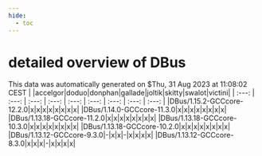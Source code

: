 ```yaml
---
hide:
  - toc
---
```


detailed overview of DBus
=========================


This data was automatically generated on $Thu, 31 Aug 2023 at 11:08:02 CEST
| |accelgor|doduo|donphan|gallade|joltik|skitty|swalot|victini|
| :---: | :---: | :---: | :---: | :---: | :---: | :---: | :---: | :---: |
|DBus/1.15.2-GCCcore-12.2.0|x|x|x|x|x|x|x|x|
|DBus/1.14.0-GCCcore-11.3.0|x|x|x|x|x|x|x|x|
|DBus/1.13.18-GCCcore-11.2.0|x|x|x|x|x|x|x|x|
|DBus/1.13.18-GCCcore-10.3.0|x|x|x|x|x|x|x|x|
|DBus/1.13.18-GCCcore-10.2.0|x|x|x|x|x|x|x|x|
|DBus/1.13.12-GCCcore-9.3.0|-|x|x|-|x|x|x|x|
|DBus/1.13.12-GCCcore-8.3.0|x|x|x|-|x|x|x|x|
